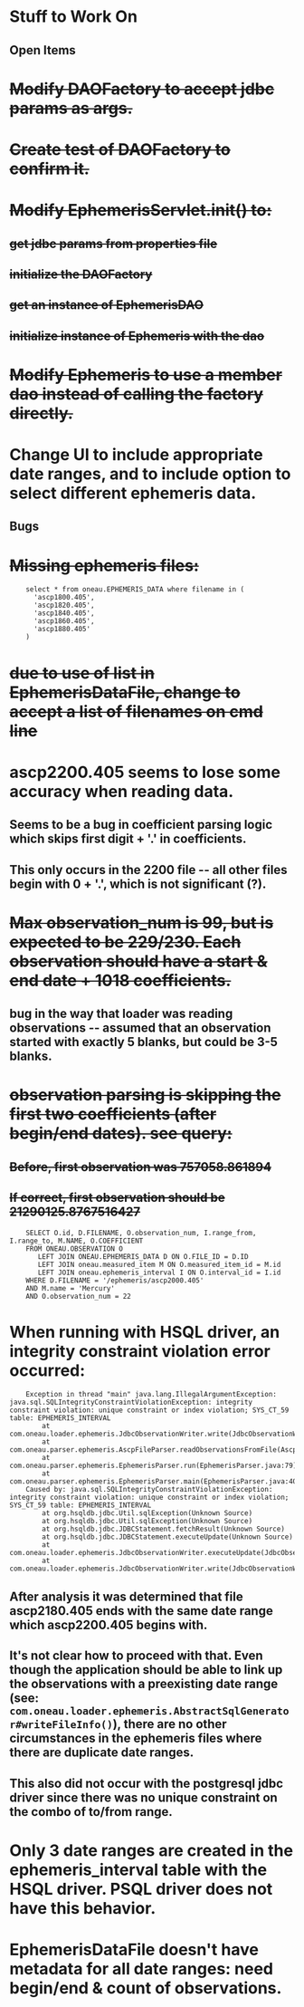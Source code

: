 Stuff to Work On
================

Open Items
----------------
# <del>Modify DAOFactory to accept jdbc params as args.</del>
# <del>Create test of DAOFactory to confirm it.</del>
# <del>Modify EphemerisServlet.init() to:</del>
## <del>get jdbc params from properties file</del>
## <del>initialize the DAOFactory</del>
## <del>get an instance of EphemerisDAO</del>
## <del>initialize instance of Ephemeris with the dao</del>
# <del>Modify Ephemeris to use a member dao instead of calling the factory directly.</del>
# Change UI to include appropriate date ranges, and to include option to select different ephemeris data.

Bugs
----------------
# <del>Missing ephemeris files:
        select * from oneau.EPHEMERIS_DATA where filename in (
          'ascp1800.405',
          'ascp1820.405',
          'ascp1840.405',
          'ascp1860.405',
          'ascp1880.405'
        )
# <del>due to use of list in EphemerisDataFile, change to accept a list of filenames on cmd line</del>
# ascp2200.405 seems to lose some accuracy when reading data.
## Seems to be a bug in coefficient parsing logic which skips first digit + '.' in coefficients. 
## This only occurs in the 2200 file -- all other files begin with 0 + '.', which is not significant (?).
# <del>Max observation_num is 99, but is expected to be 229/230.  Each observation should have a start & end date + 1018 coefficients.</del>
## bug in the way that loader was reading observations -- assumed that an observation started with exactly 5 blanks, but could be 3-5 blanks.
# <del>observation parsing is skipping the first two coefficients (after begin/end dates).  see query:</del>
## <del>Before, first observation was 757058.861894</del>
## <del>If correct, first observation should be 21290125.8767516427</del>
        SELECT O.id, D.FILENAME, O.observation_num, I.range_from, I.range_to, M.NAME, O.COEFFICIENT 
        FROM ONEAU.OBSERVATION O
           LEFT JOIN ONEAU.EPHEMERIS_DATA D ON O.FILE_ID = D.ID 
           LEFT JOIN oneau.measured_item M ON O.measured_item_id = M.id
           LEFT JOIN oneau.ephemeris_interval I ON O.interval_id = I.id
        WHERE D.FILENAME = '/ephemeris/ascp2000.405'
        AND M.name = 'Mercury'
        AND O.observation_num = 22
# When running with HSQL driver, an integrity constraint violation error occurred:
        Exception in thread "main" java.lang.IllegalArgumentException: java.sql.SQLIntegrityConstraintViolationException: integrity constraint violation: unique constraint or index violation; SYS_CT_59 table: EPHEMERIS_INTERVAL
            at com.oneau.loader.ephemeris.JdbcObservationWriter.write(JdbcObservationWriter.java:113)
            at com.oneau.parser.ephemeris.AscpFileParser.readObservationsFromFile(AscpFileParser.java:59)
            at com.oneau.parser.ephemeris.EphemerisParser.run(EphemerisParser.java:79)
            at com.oneau.parser.ephemeris.EphemerisParser.main(EphemerisParser.java:40)
        Caused by: java.sql.SQLIntegrityConstraintViolationException: integrity constraint violation: unique constraint or index violation; SYS_CT_59 table: EPHEMERIS_INTERVAL
            at org.hsqldb.jdbc.Util.sqlException(Unknown Source)
            at org.hsqldb.jdbc.Util.sqlException(Unknown Source)
            at org.hsqldb.jdbc.JDBCStatement.fetchResult(Unknown Source)
            at org.hsqldb.jdbc.JDBCStatement.executeUpdate(Unknown Source)
            at com.oneau.loader.ephemeris.JdbcObservationWriter.executeUpdate(JdbcObservationWriter.java:118)
            at com.oneau.loader.ephemeris.JdbcObservationWriter.write(JdbcObservationWriter.java:107)
## After analysis it was determined that file ascp2180.405 ends with the same date range which ascp2200.405 begins with.
## It's not clear how to proceed with that.  Even though the application should be able to link up the observations with a preexisting date range (see: `com.oneau.loader.ephemeris.AbstractSqlGenerator#writeFileInfo()`), there are no other circumstances in the ephemeris files where there are duplicate date ranges.
## This also did not occur with the postgresql jdbc driver since there was no unique constraint on the combo of to/from range.
# Only 3 date ranges are created in the ephemeris_interval table with the HSQL driver.  PSQL driver does not have this behavior.
# EphemerisDataFile doesn't have metadata for all date ranges: need begin/end & count of observations.
